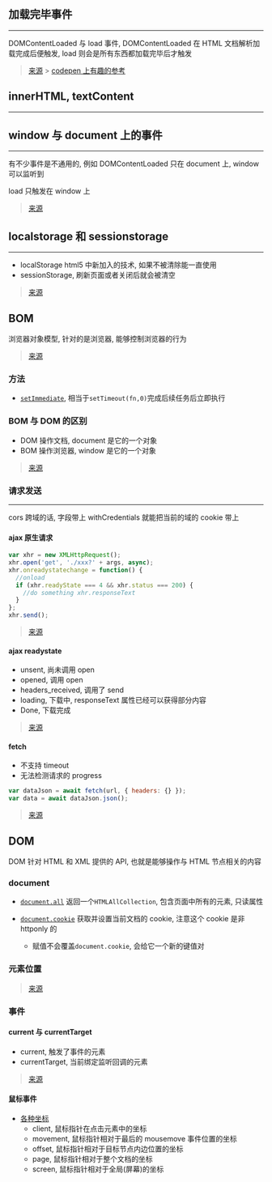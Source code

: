 ## 加载完毕事件

---

DOMContentLoaded 与 load 事件, DOMContentLoaded 在 HTML 文档解析加载完成后便触发, load 则会是所有东西都加载完毕后才触发

> [来源](https://zhuanlan.zhihu.com/p/25876048) > [codepen 上有趣的参考](https://codepen.io/LukeAskew/pen/LnJsE)

## innerHTML, textContent

---

## window 与 document 上的事件

---

有不少事件是不通用的, 例如 DOMContentLoaded 只在 document 上, window 可以监听到

load 只触发在 window 上

> [来源](https://stackoverflow.com/questions/12045440/difference-between-document-addeventlistener-and-window-addeventlistener)

## localstorage 和 sessionstorage

---

- localStorage html5 中新加入的技术, 如果不被清除能一直使用
- sessionStorage, 刷新页面或者关闭后就会被清空

> [来源](https://jerryzou.com/posts/cookie-and-web-storage/)

## BOM

浏览器对象模型, 针对的是浏览器, 能够控制浏览器的行为

> [来源](https://segmentfault.com/a/1190000013426834?utm_source=channel-hottest)

### 方法

- [`setImmediate`](https://developer.mozilla.org/zh-CN/docs/Web/API/Window/setImmediate), 相当于`setTimeout(fn,0)`完成后续任务后立即执行

### BOM 与 DOM 的区别

- DOM 操作文档, document 是它的一个对象
- BOM 操作浏览器, window 是它的一个对象

> [来源](https://www.zhihu.com/question/33453164)

### 请求发送

---

cors 跨域的话, 字段带上 withCredentials 就能把当前的域的 cookie 带上

#### ajax 原生请求

```javascript
var xhr = new XMLHttpRequest();
xhr.open('get', './xxx?' + args, async);
xhr.onreadystatechange = function() {
  //onload
  if (xhr.readyState === 4 && xhr.status === 200) {
    //do something xhr.responseText
  }
};
xhr.send();
```

> [来源](https://developer.mozilla.org/zh-CN/docs/Web/API/XMLHttpRequest/Using_XMLHttpRequest)

#### ajax readystate

- unsent, 尚未调用 open
- opened, 调用 open
- headers_received, 调用了 send
- loading, 下载中, responseText 属性已经可以获得部分内容
- Done, 下载完成

> [来源](https://developer.mozilla.org/zh-CN/docs/Web/API/XMLHttpRequest/readyState)

#### fetch

- 不支持 timeout
- 无法检测请求的 progress

```javascript
var dataJson = await fetch(url, { headers: {} });
var data = await dataJson.json();
```

> [来源](https://developer.mozilla.org/zh-CN/docs/Web/API/Fetch_API/Using_Fetch)

## DOM

DOM 针对 HTML 和 XML 提供的 API, 也就是能够操作与 HTML 节点相关的内容

### document

- [`document.all`](https://developer.mozilla.org/zh-CN/docs/Web/API/Document/all) 返回一个`HTMLAllCollection`, 包含页面中所有的元素, 只读属性

- [`document.cookie`](https://developer.mozilla.org/zh-CN/docs/Web/API/Document/cookie) 获取并设置当前文档的 cookie, 注意这个 cookie 是非 httponly 的
  - 赋值不会覆盖`document.cookie`, 会给它一个新的键值对

### 元素位置

> [来源](https://www.cnblogs.com/dong-xu/p/7150715.html)

### 事件

#### current 与 currentTarget

- current, 触发了事件的元素
- currentTarget, 当前绑定监听回调的元素

> [来源](https://stackoverflow.com/questions/10086427/what-is-the-exact-difference-between-currenttarget-property-and-target-property)

#### 鼠标事件

- [各种坐标](https://developer.mozilla.org/zh-CN/docs/Web/API/MouseEvent)
  - client, 鼠标指针在点击元素中的坐标
  - movement, 鼠标指针相对于最后的 mousemove 事件位置的坐标
  - offset, 鼠标指针相对于目标节点内边位置的坐标
  - page, 鼠标指针相对于整个文档的坐标
  - screen, 鼠标指针相对于全局(屏幕)的坐标
